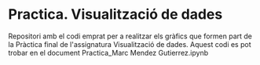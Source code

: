 # Practica. Visualització de dades
Repositori amb el codi emprat per a realitzar els gràfics que formen part de la Pràctica final de l'assignatura Visualització de dades.
Aquest codi es pot trobar en el document Practica_Marc Mendez Gutierrez.ipynb
